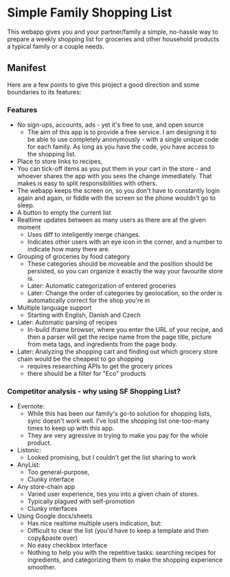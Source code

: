 # Simple Family Shopping List
This webapp gives you and your partner/family a simple, no-hassle way to prepare a weekly shopping list for groceries and other household products a typical family or a couple needs.

## Manifest
Here are a few points to give this project a good direction and some boundaries to its features:

### Features
- No sign-ups, accounts, ads - yet it's free to use, and open source
  - The aim of this app is to provide a free service. I am designing it to be able to use completely anonymously - with a single unique code for each family. As long as you have the code, you have access to the shopping list.
- Place to store links to recipes,
- You can tick-off items as you put them in your cart in the store - and whoever shares the app with you sees the change immediately. That makes is easy to split responsibilities with others.
- The webapp keeps the screen on, so you don't have to constantly login again and again, or fiddle with the screen so the phone wouldn't go to sleep.
- A button to empty the current list
- Realtime updates between as many users as there are at the given moment
  - Uses diff to inteligently merge changes.
  - Indicates other users with an eye icon in the corner, and a number to indicate how many there are.
- Grouping of groceries by food category
  - These categories should be moveable and the position should be persisted, so you can organize it exactly the way your favourite store is.
  - Later: Automatic categorization of entered groceries
  - Later: Change the order of categories by geolocation, so the order is automatically correct for the shop you're in
- Multiple language support
  - Starting with English, Danish and Czech
- Later: Automatic parsing of recipes
  - In-build iframe browser, where you enter the URL of your recipe, and then a parser will get the recipe name from the page title, picture from meta tags, and ingredients from the page body.
- Later: Analyzing the shopping cart and finding out which grocery store chain would be the cheapest to go shopping
  - requires researching APIs to get the grocery prices
  - there should be a filter for "Eco" products

### Competitor analysis - why using SF Shopping List?
- Evernote:
  - While this has been our family's go-to solution for shopping lists, sync doesn't work well. I've lost the shopping list one-too-many times to keep up with this app.
  - They are very agressive in trying to make you pay for the whole product.
- Listonic:
  - Looked promising, but I couldn't get the list sharing to work
- AnyList:
  - Too general-purpose,
  - Clunky interface
- Any store-chain app
  - Varied user experience, ties you into a given chain of stores.
  - Typically plagued with self-promotion
  - Clunky interfaces
- Using Google docs/sheets
  - Has nice realtime multiple users indication, but:
  - Difficult to clear the list (you'd have to keep a template and then copy&paste over)
  - No easy checkbox interface
  - Nothing to help you with the repetitive tasks: searching recipes for ingredients, and categorizing them to make the shopping experience smoother.
